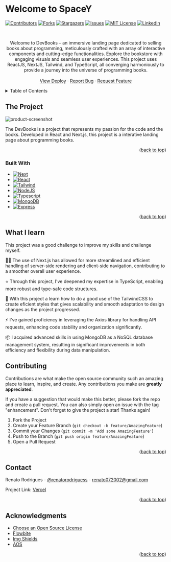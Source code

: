 # Welcome to SpaceY


<a name="readme-top"></a>
[![Contributors][contributors-shield]][contributors-url]
[![Forks][forks-shield]][forks-url]
[![Stargazers][stars-shield]][stars-url]
[![Issues][issues-shield]][issues-url]
[![MIT License][license-shield]][license-url]
[![LinkedIn][linkedin-shield]][linkedin-url]



<!-- PROJECT LOGO -->
<br /> 

  <p align="center">
    Welcome to DevBooks – an immersive landing page dedicated to selling books about programming, meticulously crafted with an array of interactive components and cutting-edge functionalities. Explore the bookstore with engaging visuals and seamless user experiences. This project uses ReactJS, NextJS, Tailwind, and TypeScript, all converging harmoniously to provide a journey into the universe of programming books.
    <br />
    <br />
    <a href="https://devbooks-project.vercel.app">View Deploy</a>
    ·
    <a href="https://github.com/renatorodriguess/DevBooks/issues">Report Bug</a>
    ·
    <a href="https://github.com/renatorodriguess/DevBooks/issues">Request Feature</a>
  </p>
</div>

<!-- TABLE OF CONTENTS -->
<details>
  <summary>Table of Contents</summary>
  <ol>
    <li>
      <a href="#the-project">The Project</a>
      <ul>
        <li><a href="#built-with">Built With</a></li>
      </ul>
    </li>
    <li><a href="#what-i-learn">What I Learn</a></li>
    <li><a href="#contributing">Contributing</a></li>
    <li><a href="#contact">Contact</a></li>
    <li><a href="#acknowledgments">Acknowledgments</a></li>
  </ol>
</details>

<!-- ABOUT THE PROJECT -->
## The Project

![product-screenshot](https://i.postimg.cc/Z51sKXh2/logo.png)

The DevBooks is a project that represents my passion for the code and the books. Developed in React and Next.js, this project is a interative landing page about programming books.

<p align="right">(<a href="#readme-top">back to top</a>)</p>


### Built With

* [![Next][Next.js]][Next-url]
* [![React][React.js]][React-url]
* [![Tailwind][Tailwind.com]][Tailwind-url]
* [![NodeJS][NodeJS.com]][NodeJS-url]
* [![Typescript][Typescript.org]][Typescript-url]
* [![MongoDB][MongoDB.com]][MongoDB-url]
* [![Express][Express.com]][Express-url]


<p align="right">(<a href="#readme-top">back to top</a>)</p>

<!-- GETTING STARTED -->
## What I learn
This project was a good challenge to improve my skills and challenge myself. 

👨‍🚀 The use of Next.js has allowed for more streamlined and efficient handling of server-side rendering and client-side navigation, contributing to a smoother overall user experience.

⭐ Through this project, I've deepened my expertise in TypeScript, enabling more robust and type-safe code structures.

🎨 With this project a learn how to do a good use of the TailwindCSS to create eficient styles that gives scalability and smooth adaptation to design changes as the project progressed.

⚡ I've gained proficiency in leveraging the Axios library for handling API requests, enhancing code stability and organization significantly.

📦 I acquired advanced skills in using MongoDB as a NoSQL database management system, resulting in significant improvements in both efficiency and flexibility during data manipulation.


<!-- CONTRIBUTING -->
## Contributing

Contributions are what make the open source community such an amazing place to learn, inspire, and create. Any contributions you make are **greatly appreciated**.

If you have a suggestion that would make this better, please fork the repo and create a pull request. You can also simply open an issue with the tag "enhancement".
Don't forget to give the project a star! Thanks again!

1. Fork the Project
2. Create your Feature Branch (`git checkout -b feature/AmazingFeature`)
3. Commit your Changes (`git commit -m 'Add some AmazingFeature'`)
4. Push to the Branch (`git push origin feature/AmazingFeature`)
5. Open a Pull Request

<p align="right">(<a href="#readme-top">back to top</a>)</p>


<!-- CONTACT -->
## Contact

Renato Rodrigues - [@renatorodriguess](https://linkedin.com/in/renato-rodrigues-2240251b5/) - renato072002@gmail.com

Project Link: [Vercel](https://devbooks-project.vercel.app)

<p align="right">(<a href="#readme-top">back to top</a>)</p>


<!-- ACKNOWLEDGMENTS -->
## Acknowledgments

* [Choose an Open Source License](https://choosealicense.com)
* [Flowbite](https://flowbite.com)
* [Img Shields](https://shields.io)
* [AOS](https://michalsnik.github.io/aos/)

<p align="right">(<a href="#readme-top">back to top</a>)</p>



<!-- MARKDOWN LINKS & IMAGES -->
<!-- https://www.markdownguide.org/basic-syntax/#reference-style-links -->
[contributors-shield]: https://img.shields.io/github/contributors/renatorodriguess/space-y.svg?style=for-the-badge
[contributors-url]: https://github.com/renatorodriguess/DevBooks/graphs/contributors
[forks-shield]: https://img.shields.io/github/forks/renatorodriguess/space-y.svg?style=for-the-badge
[forks-url]: https://github.com/renatorodriguess/DevBooks/network/members
[stars-shield]: https://img.shields.io/github/stars/renatorodriguess/space-y.svg?style=for-the-badge
[stars-url]: https://github.com/renatorodriguess/DevBooks/stargazers
[issues-shield]: https://img.shields.io/github/issues/renatorodriguess/space-y.svg?style=for-the-badge
[issues-url]: https://github.com/renatorodriguess/DevBooks/issues
[license-shield]: https://img.shields.io/github/license/renatorodriguess/space-y.svg?style=for-the-badge
[license-url]: https://github.com/renatorodriguess/DevBooks/blob/master/LICENSE.txt
[linkedin-shield]: https://img.shields.io/badge/-LinkedIn-black.svg?style=for-the-badge&logo=linkedin&colorB=555
[linkedin-url]: https://linkedin.com/in/renato-rodrigues-2240251b5/
[product-screenshot]: images/screenshot.png
[Next.js]: https://img.shields.io/badge/next.js-000000?style=for-the-badge&logo=nextdotjs&logoColor=white
[Next-url]: https://nextjs.org/
[React.js]: https://img.shields.io/badge/React-000000?style=for-the-badge&logo=react&logoColor=61DAFB
[React-url]: https://reactjs.org/
[Tailwind.com]: https://img.shields.io/badge/Tailwind-000000?style=for-the-badge&logo=tailwindcss&logoColor=blue
[Tailwind-url]: https://tailwindcss.com
[Typescript.org]: https://img.shields.io/badge/Typescript-000000?style=for-the-badge&logo=typescript&logoColor=blue
[Typescript-url]: https://www.typescriptlang.org/
[NodeJS.com]: https://img.shields.io/badge/Node.js-000000?style=for-the-badge&logo=node.js&logoColor=green
[NodeJS-url]: https://nodejs.org/en
[Express.com]: https://img.shields.io/badge/Express%20js-000000?style=for-the-badge&logo=express&logoColor=white
[Express-url]: https://expressjs.com/pt-br/
[MongoDB.com]: https://img.shields.io/badge/MongoDB-000000?style=for-the-badge&logo=mongodb&logoColor=green
[MongoDB-url]: https://www.mongodb.com/pt-br
